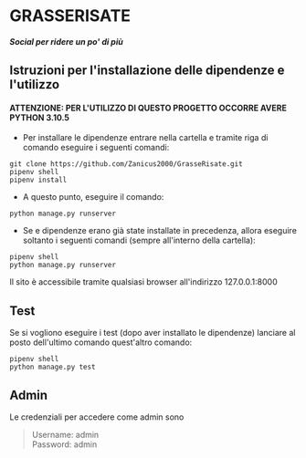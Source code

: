 # GRASSERISATE
##### Social per ridere un po' di più



## Istruzioni per l'installazione delle dipendenze e l'utilizzo
#### ATTENZIONE: PER L'UTILIZZO DI QUESTO PROGETTO OCCORRE AVERE PYTHON 3.10.5
- Per installare le dipendenze entrare nella cartella e tramite riga di comando eseguire i seguenti comandi:
```
git clone https://github.com/Zanicus2000/GrasseRisate.git
pipenv shell
pipenv install
```
- A questo punto, eseguire il comando:
```
python manage.py runserver
```
- Se e dipendenze erano già state installate in precedenza, allora eseguire soltanto i seguenti comandi (sempre all'interno della cartella):
```
pipenv shell
python manage.py runserver
```

Il sito è accessibile tramite qualsiasi browser all'indirizzo 127.0.0.1:8000

## Test
Se si vogliono eseguire i test (dopo aver installato le dipendenze) lanciare al posto dell'ultimo comando quest'altro comando:
```
pipenv shell
python manage.py test
```

## Admin
Le credenziali per accedere come admin sono
> Username: admin <br />
> Password: admin

